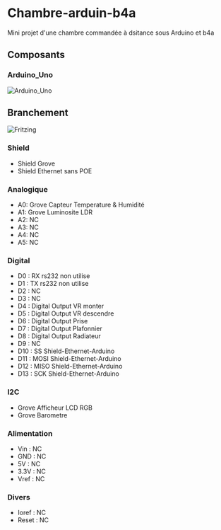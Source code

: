 # Chambre-arduin-b4a
Mini projet d'une chambre commandée à dsitance sous Arduino et b4a

## Composants

### Arduino_Uno
![Arduino_Uno]()

## Branchement
![Fritzing]()

### Shield
* Shield Grove
* Shield Ethernet sans POE

### Analogique
* A0: Grove Capteur Temperature & Humidité
* A1: Grove Luminosite LDR
* A2: NC
* A3: NC
* A4: NC
* A5: NC

### Digital
* D0 : RX rs232 non utilise
* D1 : TX rs232 non utilise
* D2 : NC
* D3 : NC
* D4 : Digital Output VR monter
* D5 : Digital Output VR descendre
* D6 : Digital Output Prise
* D7 : Digital Output Plafonnier
* D8 : Digital Output Radiateur
* D9 : NC
* D10 : SS Shield-Ethernet-Arduino
* D11 : MOSI Shield-Ethernet-Arduino
* D12 : MISO Shield-Ethernet-Arduino
* D13 : SCK Shield-Ethernet-Arduino

### I2C
* Grove Afficheur LCD RGB
* Grove Barometre

### Alimentation
* Vin : NC
* GND : NC
* 5V : NC
* 3.3V : NC
* Vref : NC

### Divers 
* Ioref : NC
* Reset : NC
